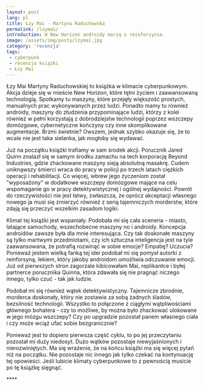 ```yaml
---
layout: post
lang: pl
title: Łzy Mai - Martyna Raduchowska
permalink: /lzymai/
introduction: W New Horizon androidy marzą o reinforsynie.
image: /assets/img/posty/lzymai.jpg
category: 'recenzja'
tags:
 - cyberpunk
 - recenzja książki
 - Łzy Mai
---
```

Łzy Mai Martyny Raduchowskiej to książka w klimacie cyberpunkowym. Akcja dzieje się w mieście New Horizon, które tętni życiem i zaawansowaną technologią. Spotkamy tu maszyny, które przejęły większość prostych, manualnych prac wykonywanych przez ludzi. Ponadto mamy tu również androidy, maszyny do złudzenia przypominające ludzi, którzy z kolei również w pełni korzystają z dobrodziejstw technologii poprzez wszczepy domózgowe, cybernetyczne kończyny czy inne skomplikowane augmentacje. Brzmi świetnie? Owszem, jednak szybko okazuje się, że to wcale nie jest taka sielanka, jak mogłoby się wydawać.

Już na początku książki trafiamy w sam środek akcji. Porucznik Jared Quinn znalazł się w samym środku zamachu na tech korporację Beyond Industries, gdzie zhackowane maszyny sieją absolutną masakrę. Cudem uniknąwszy śmierci wraca do pracy w policji po trzech latach ciężkich operacji i rehabilitacji. Co więcej, wbrew jego życzeniom został "wyposażony" w dodatkowe wszczepy domózgowe mające na celu wspomaganie go w pracy detektywistycznej i ogólnej wydajności. 	Powrót do rzeczywistości nie jest łatwy, zwłaszcza, że oprócz akceptacji własnego nowego ja musi się zmierzyć również z serią tajemniczych morderstw, które zdają się przeczyć wszelkim zasadom logiki.

Klimat tej książki jest wspaniały. Podobała mi się cała sceneria - miasto, latające samochody, wszechobecne maszyny no i androidy. Koncepcja androidów zawsze była dla mnie interesująca. Czy tak doskonałe maszyny są tylko martwymi przedmiotami, czy ich sztuczna inteligencja jest na tyle zaawansowana, że potrafią rozwinąć w sobie emocje? Empatię? Uczucia? Ponieważ jestem wielką fanką tej idei podobał mi się pomysł autorki z reinforsyną, lekiem, który jakoby androidom umożliwia odczuwanie emocji. Już od pierwszych stron zagorzale kibicowałam Mai, replikantce i byłej partnerce porucznika Quinna, która zdawała się nie pragnąć niczego innego, tylko czuć - tak jak ludzie.

Podobał mi się również wątek detektywistyczny. Tajemnicze zbrodnie, morderca doskonały, który nie zostawia za sobą żadnych śladów, bezsilność technologii. Wszystko to połączone z ciągłymi wątpliwościami głównego bohatera - czy to możliwe, by można było zhackować ulokowane w jego mózgu wszczepy? Czy po upgradzie pozostał panem własnego ciała i czy może wciąż ufać sobie bezgranicznie?

Ponieważ jest to dopiero pierwsza część cyklu, to po jej przeczytaniu pozostał mi duży niedosyt. Dużo wątków pozostaje niewyjaśnionych i nierozwiniętych. Ma się wrażenie, że na końcu książki ma się więcej pytań niż na początku. Nie pozostaje nic innego jak tylko czekać na kontynuację tej opowieści. Jeśli lubicie klimaty cyberpunkowe to z pewnością musicie po tę książkę sięgnąć.


 \*\*\*\*
